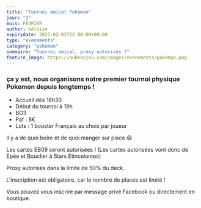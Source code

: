 ```yaml
---
title: "Tournoi amical Pokémon"
jour: "3"
mois: FEVRIER
author: Héloïse
expirydate: 2023-02-03T23:00:00+00:00
type: "evenements"
category: "pokemon"
sommaire: "Tournoi amical, proxy autorisés !"
feature_image: https://aubeaujeu.com/images/evenements/pokemon.png
---
```

### ça y est, nous organisons notre premier tournoi physique Pokemon depuis longtemps !

* Accueil dès 18h30
* Début du tournoi à 19h
* BO3
* Paf : 8€
* Lots : 1 booster Français au choix par joueur

Il y a de quoi boire et de quoi manger sur place 😃

Les cartes EB09 seront autorisées ! (Les cartes autorisées vont donc de Epée et Bouclier à Stars Etincelantes)

Proxy autorisés dans la limite de 50% du deck.

L'inscription est obligatoire, car le nombre de places est limité !

Vous pouvez vous inscrire par message privé Facebook ou directement en boutique.
